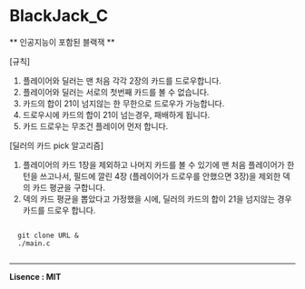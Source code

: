 # BlackJack_C

** 인공지능이 포함된 블랙잭 **

[규칙]
1. 플레이어와 딜러는 맨 처음 각각 2장의 카드를 드로우합니다.
2. 플레이어와 딜러는 서로의 첫번째 카드를 볼 수 없습니다.
3. 카드의 합이 21이 넘지않는 한 무한으로 드로우가 가능합니다.
4. 드로우시에 카드의 합이 21이 넘는경우, 패배하게 됩니다.
5. 카드 드로우는 무조건 플레이어 먼저 합니다.

[딜러의 카드 pick 알고리즘]
1. 플레이어의 카드 1장을 제외하고 나머지 카드를 볼 수 있기에 맨 처음 플레이어가 한 턴을 쓰고나서, 필드에 깔린 4장 (플레이어가 드로우를 안했으면 3장)을 제외한 덱의 카드 평균을 구합니다.
2. 덱의 카드 평균을 뽑았다고 가정했을 시에, 딜러의 카드의 합이 21을 넘지않는 경우 카드를 드로우 합니다.

<code>
  git clone URL &
  ./main.c
  </code>

*** ***
<b>Lisence : MIT</b>
